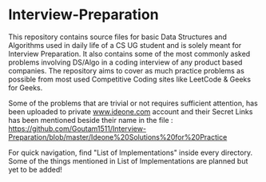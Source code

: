 # Interview-Preparation
This repository contains source files for basic Data Structures and Algorithms used in daily life of a CS UG student and is solely meant for Interview Preparation.
It also contains some of the most commonly asked problems involving DS/Algo in a coding interview of any product based companies. The repository aims to cover as much practice problems as possible from most used Competitive Coding sites like LeetCode & Geeks for Geeks.

Some of the problems that are trivial or not requires sufficient attention, has been uploaded to private www.ideone.com account and their Secret Links has been mentioned beside their name in the file : https://github.com/Goutam1511/Interview-Preparation/blob/master/Ideone%20Solutions%20for%20Practice

For quick navigation, find "List of Implementations" inside every directory. Some of the things mentioned in List of Implementations are planned but yet to be added!
